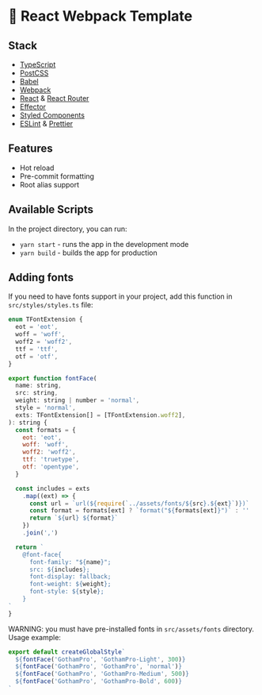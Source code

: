 # 🚀 React Webpack Template

## Stack

- [TypeScript](https://www.typescriptlang.org/)
- [PostCSS](https://github.com/postcss/postcss)
- [Babel](https://github.com/babel/babel)
- [Webpack](https://github.com/webpack/webpack)
- [React](https://github.com/facebook/react) & [React Router](https://reactrouter.com/)
- [Effector](https://github.com/effector/effector)
- [Styled Components](https://github.com/styled-components)
- [ESLint](https://github.com/eslint/eslint) & [Prettier](https://github.com/prettier/prettier)

## Features

- Hot reload
- Pre-commit formatting
- Root alias support

## Available Scripts

In the project directory, you can run:

- `yarn start` - runs the app in the development mode
- `yarn build` - builds the app for production

## Adding fonts

If you need to have fonts support in your project, add this function in `src/styles/styles.ts` file:

```javascript
enum TFontExtension {
  eot = 'eot',
  woff = 'woff',
  woff2 = 'woff2',
  ttf = 'ttf',
  otf = 'otf',
}

export function fontFace(
  name: string,
  src: string,
  weight: string | number = 'normal',
  style = 'normal',
  exts: TFontExtension[] = [TFontExtension.woff2],
): string {
  const formats = {
    eot: 'eot',
    woff: 'woff',
    woff2: 'woff2',
    ttf: 'truetype',
    otf: 'opentype',
  }

  const includes = exts
    .map((ext) => {
      const url = `url(${require(`../assets/fonts/${src}.${ext}`)})`
      const format = formats[ext] ? `format("${formats[ext]}")` : ''
      return `${url} ${format}`
    })
    .join(',')

  return `
    @font-face{
      font-family: "${name}";
      src: ${includes};
      font-display: fallback;
      font-weight: ${weight};
      font-style: ${style};
    }
`
}
```

WARNING: you must have pre-installed fonts in `src/assets/fonts` directory. Usage example:

```javascript
export default createGlobalStyle`
  ${fontFace('GothamPro', 'GothamPro-Light', 300)}
  ${fontFace('GothamPro', 'GothamPro', 'normal')}
  ${fontFace('GothamPro', 'GothamPro-Medium', 500)}
  ${fontFace('GothamPro', 'GothamPro-Bold', 600)}
`
```
